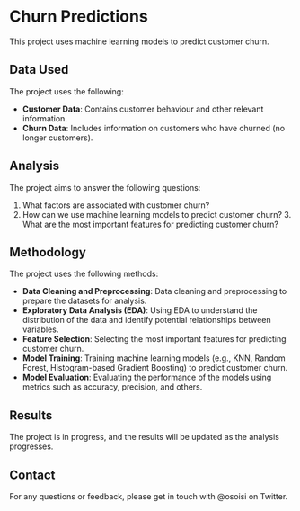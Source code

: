 # Churn Predictions 
This project uses machine learning models to predict customer churn. 

## Data Used 
The project uses the following: 
- **Customer Data**: Contains customer behaviour and other relevant information. 
- **Churn Data**: Includes information on customers who have churned (no longer customers). 

## Analysis 
The project aims to answer the following questions: 
1. What factors are associated with customer churn? 
2. How can we use machine learning models to predict customer churn? 3. What are the most important features for predicting customer churn? 

## Methodology 
The project uses the following methods: 
- **Data Cleaning and Preprocessing**: Data cleaning and preprocessing to prepare the datasets for analysis. 
- **Exploratory Data Analysis (EDA)**: Using EDA to understand the distribution of the data and identify potential relationships between variables. 
- **Feature Selection**: Selecting the most important features for predicting customer churn. 
- **Model Training**: Training machine learning models (e.g., KNN, Random Forest, Histogram-based Gradient Boosting) to predict customer churn. 
- **Model Evaluation**: Evaluating the performance of the models using metrics such as accuracy, precision, and others. 

## Results 
The project is in progress, and the results will be updated as the analysis progresses. 

## Contact 
For any questions or feedback, please get in touch with @osoisi on Twitter.
